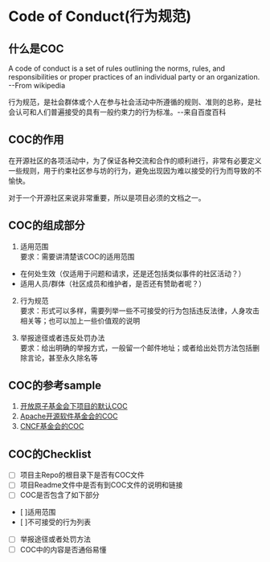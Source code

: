 # Code of Conduct(行为规范)

## 什么是COC
A code of conduct is a set of rules outlining the norms, rules, and responsibilities or proper practices of an individual party or an organization. --From wikipedia

行为规范，是社会群体或个人在参与社会活动中所遵循的规则、准则的总称，是社会认可和人们普遍接受的具有一般约束力的行为标准。--来自百度百科

## COC的作用
在开源社区的各项活动中，为了保证各种交流和合作的顺利进行，非常有必要定义一些规则，用于约束社区参与坊的行为，避免出现因为难以接受的行为而导致的不愉快。  

对于一个开源社区来说非常重要，所以是项目必须的文档之一。

## COC的组成部分
1. 适用范围  
要求：需要讲清楚该COC的适用范围
* 在何处生效（仅适用于问题和请求，还是还包括类似事件的社区活动？）
* 适用人员/群体（社区成员和维护者，是否还有赞助者呢？）


2. 行为规范  
要求：形式可以多样，需要列举一些不可接受的行为包括违反法律，人身攻击相关等；也可以加上一些价值观的说明

3. 举报途径或者违反处罚办法  
要求：给出明确的举报方式，一般留一个邮件地址；或者给出处罚方法包括删除言论，甚至永久除名等


## COC的参考sample
1. [开放原子基金会下项目的默认COC](openatom_coc.md)
2. [Apache开源软件基金会的COC](https://www.apache.org/foundation/policies/conduct)
3. [CNCF基金会的COC](https://github.com/cncf/foundation/blob/master/code-of-conduct-languages/zh.md)

## COC的Checklist
- [ ] 项目主Repo的根目录下是否有COC文件
- [ ] 项目Readme文件中是否有到COC文件的说明和链接
- [ ] COC是否包含了如下部分
 - [ ]适用范围
 - [ ]不可接受的行为列表
 - [ ] 举报途径或者处罚方法
- [ ] COC中的内容是否通俗易懂
